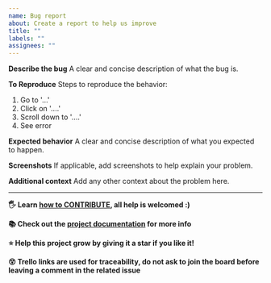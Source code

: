 ```yaml
---
name: Bug report
about: Create a report to help us improve
title: ""
labels: ""
assignees: ""
---
```


**Describe the bug**
A clear and concise description of what the bug is.

**To Reproduce**
Steps to reproduce the behavior:

1. Go to '...'
2. Click on '....'
3. Scroll down to '....'
4. See error

**Expected behavior**
A clear and concise description of what you expected to happen.

**Screenshots**
If applicable, add screenshots to help explain your problem.

**Additional context**
Add any other context about the problem here.

---

**🖐️ Learn [how to CONTRIBUTE](https://antoniomrtz.github.io/SpotifyElectron/CONTRIBUTING), all help is welcomed :)**

**📚 Check out the [project documentation](https://antoniomrtz.github.io/SpotifyElectron/) for more info**

**⭐ Help this project grow by giving it a star if you like it!**

**😵 Trello links are used for traceability, do not ask to join the board before leaving a comment in the related issue**
